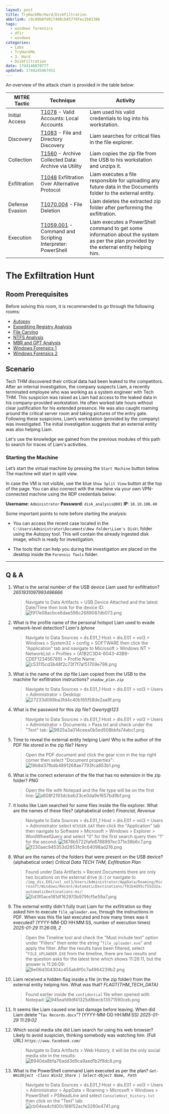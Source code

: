```yaml
---
layout: post
title: TryHackMe/Hard/DiskFiltration
abbrlink: c9c89b0fd91f408cb45770fec2b81386
tags:
  - windows forensics
  - dfir
  - windows
categories:
  - Labs
  - TryHackMe
  - 3. Hard
  - DiskFiltration
date: 1744146870777
updated: 1744245467451
---
```


An overview of the attack chain is provided in the table below:

| MITRE Tactic    | Technique                                                                                                   | Activity                                                                                                                                 |
| --------------- | ----------------------------------------------------------------------------------------------------------- | ---------------------------------------------------------------------------------------------------------------------------------------- |
| Initial Access  | [T1078](https://attack.mitre.org/techniques/T1078/) - Valid Accounts: Local Accounts                        | Liam used his valid credentials to log into his workstation.                                                                             |
| Discovery       | [T1083](https://attack.mitre.org/techniques/T1083/) - File and Directory Discovery                          | Liam searches for critical files in the file explorer.                                                                                   |
| Collection      | [T1560](https://attack.mitre.org/techniques/T1560/) - Archive Collected Data: Archive via Utility           | Liam copies the zip file from the USB to his workstation and unzips it.                                                                  |
| Exfiltration    | [T1048](https://attack.mitre.org/techniques/T1048/) Exfiltration Over Alternative Protocol                  | Liam executes a file responsible for uploading any future data in the Documents folder to the external entity.                           |
| Defense Evasion | [T1070.004](https://attack.mitre.org/techniques/T1070/004/) - File Deletion                                 | Liam deletes the extracted zip folder after performing the exfiltration.                                                                 |
| Execution       | [T1059.001](https://attack.mitre.org/techniques/T1059/001/) - Command and Scripting Interpreter: PowerShell | Liam executes a PowerShell command to get some information about the system as per the plan provided by the external entity helping him. |

# The Exfiltration Hunt

## Room Prerequisites

Before solving this room, it is recommended to go through the following rooms:

- [Autopsy](https://tryhackme.com/room/btautopsye0)
- [Expediting Registry Analysis](https://tryhackme.com/room/expregistryforensics)
- [File Carving](https://tryhackme.com/room/filecarving)
- [NTFS Analysis](https://tryhackme.com/room/ntfsanalysis)
- [MBR and GPT Analysis](https://tryhackme.com/jr/mbrandgptanalysis)
- [Windows Forensics 1](https://tryhackme.com/room/windowsforensics1)
- [Windows Forensics 2](https://tryhackme.com/room/windowsforensics2)

## Scenario

Tech THM discovered their critical data had been leaked to the competitors. After an internal investigation, the company suspects Liam, a recently terminated employee who was working as a system engineer with Tech THM. This suspicion was raised as Liam had access to the leaked data in his company-provided workstation. He often worked late hours without clear justification for his extended presence. He was also caught roaming around the critical server room and taking pictures of the entry gate. Following these suspicions, Liam’s workstation (provided by the company) was investigated. The initial investigation suggests that an external entity was also helping Liam.

Let's use the knowledge we gained from the previous modules of this path to search for traces of Liam's activities.

### Starting the Machine

Let’s start the virtual machine by pressing the `Start Machine` button below. The machine will start in split view.

In case the VM is not visible, use the blue `Show Split View` button at the top of the page. You can also connect with the machine via your own VPN-connected machine using the RDP credentials below:

**Username**: `Administrator`
**Password**: `disk_analysis@001`
**IP**: `10.10.106.40`

Some important points to note before starting the analysis:

- You can access the recent case located in the `C:\Users\Administrator\Documents\New Folder\Liam's Disk\` folder using the Autopsy tool. This will contain the already ingested disk image, which is ready for investigation.

- The tools that can help you during the investigation are placed on the desktop inside the `Forensic Tools` folder.

***

## Q & A

1. What is the serial number of the USB device Liam used for exfiltration?
   *2651931097993496666*

   > Navigate to Data Artifacts > USB Device Attached and the latest Date/Time then look for the device ID:
   > ![f917e08acbce6dae596c2689087db073.png](/resources/ee3ef3d438304deba213d7b74545bcc0.png)

2. What is the profile name of the personal hotspot Liam used to evade network-level detection?
   *Liam's Iphone*

   > Navigate to Data Sources > ds.E01\_1 Host > dis.E01 > vol3 > Windows > System32 > config > SOFTWARE then click the "Application" tab and navigate to Microsoft > Windows NT > NetworkList > Profiles > {A1B2C3D4-6043-43B9-CDEF123456789} > Profile Name:
   > ![c53115cd3b48f2c73f7f7af51709e798.png](/resources/f1378f2644cf46418122c88b84516fc5.png)

3. What is the name of the zip file Liam copied from the USB to the machine for exfiltration instructions?
   *`shadow_plan.zip`*

   > Navigate to Data Sources > ds.E01\_1 Host > dis.E01 > vol3 > Users > Administrator > Desktop:
   > ![27233d068ba3fd4c40b165f58de2aa9f.png](/resources/b627e9e5d31b4bb48d195a7095e51994.png)

4. What is the password for this zip file?
   *Qwerty\@123*

   > Navigate to Data Sources > ds.E01\_1 Host > dis.E01 > vol3 > Users > Administrator > Documents > Pass.txt and check under the "Text" tab:
   > ![9925a3a014ceea0b5ed508bbfa74abc1.png](/resources/92e10149a6e54d8d8f0cdfc00b725166.png)

5. Time to reveal the external entity helping Liam! Who is the author of the PDF file stored in the zip file?
   *Henry*

   > Open the PDF document and click the gear icon in the top right corner then select "Document properties":
   > ![19b8d37fbdb4891268ae7793fca853b1.png](/resources/bcdc03555f0540238dff3e13f7ec877a.png)

6. What is the correct extension of the file that has no extension in the zip folder?
   *PNG*

   > Open the file with Notepad and the file type will be on the first line:
   > ![a608f2193dcbeb23ce0da9e1657bd9bf.png](/resources/26430ab97b5e46b69b4bad0166a852a8.png)

7. It looks like Liam searched for some files inside the file explorer. What are the names of these files? (alphabetical order)
   *Financial, Revenue*

   > Navigate to Data Sources > ds.E01\_1 Host > dis.E01 > vol3 > Users > Administrator select `NTUSER.DAT` then click the "Application" tab then navigate to Software > Microsoft > Windows > Explorer > WordWheelQuery and select "0" for the first search query then "1" for the second:
   > ![1878b5722fafe8788997ec371e38b6c7.png](/resources/6ee3ee3a3bc7498eaee76353d16871b6.png)
   > ![f230aec945353d2853fc9c64098ad216.png](/resources/2e283355a8eb4adcb293e65ef225dabc.png)

8. What are the names of the folders that were present on the USB device? (alphabetical order)
   *Critical Data TECH THM, Exfiltration Plan*

   > Found under Data Artifacts > Recent Documents there are only two locations on the external drive (`E:`) or navigate to `/img_dis.E01/vol_vol3/Users/Administrator/AppData/Roaming/Microsoft/Windows/Recent/AutomaticDestinations/f01b4d95cf55d32a.automaticDestinations-ms/`:
   > ![0d3f0ace181df162970b979fcf5e59a7.png](/resources/8dcf142a79594ca5b16b05f28f750f84.png)

9. The external entity didn't fully trust Liam for the exfiltration so they asked him to execute `file_uploader.exe`, through the instructions in PDF. When was this file last executed and how many times was it executed? (YYYY-MM-DD HH:MM:SS, number of execution times)
   *2025-01-29 11:26:09, 2*

   > Open the Timeline tool and check the "Must include text" option under "Filters" then enter the string "`file_uploader.exe`" and apply the filter. After the results have been filtered, select "`FILE_UPLOADER.EXE` from the timeline, there are two results and the question asks for the latest time which shows 11:26:11, but the answer is 11:26:09:
   > ![9e06d304304c455ab6f0c7a4964239b2.png](/resources/19f6200352304c7aa86f985abe54a05d.png)

10. Liam received a hidden flag inside a file (in the zip folder) from the external entity helping him. What was that?
    *FLAGT{THM\_TECH\_DATA}*

    > Found earlier inside the `confidential` file when opened with Notepad:
    > ![945eafd9df41325d8becb13571590ceb.png](/resources/08ea75369bcb416e837ee235a33e8ff0.png)

11. It seems like Liam caused one last damage before leaving. When did Liam delete "`Tax Records.docx`"? (YYYY-MM-DD HH:MM:SS)
    *2025-01-29 11:29:02*

12. Which social media site did Liam search for using his web browser? Likely to avoid suspicion, thinking somebody was watching him. (Full URL)
    *`https://www.facebook.com/`*

    > Navigate to Data Artifacts > Web History, it will be the only social media site in the results:
    > ![8940da8bfa76add3d9ca9aed1b2f9dc8.png](/resources/f127dd1d2ab4469893a2ba64a1b1706e.png)

13. What is the PowerShell command Liam executed as per the plan?
    *`Get-WmiObject -Class Win32_Share | Select-Object Name, Path`*

    > Navigate to Data Sources > ds.E01\_1 Host > dis.E01 > vol3 > Users > Administrator > AppData > Roaming > Microsoft > Windows > PowerShell > PSReadLine and select `ConsoleHost_history.txt` then click on the "Text" tab:
    > ![cb04ea4cfd00c166f52acfe3260e4741.png](/resources/7d89dbf8c25f411e91d79b2f1cc46bb5.png)
